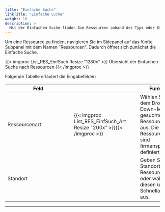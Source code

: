 ```yaml
---
title: "Einfache Suche"
linkTitle: "Einfache Suche"
weight: 10
description: >
  Mit der Einfachen Suche finden Sie Ressourcen anhand des Typs oder Standortes. 
---
```

Um eine Ressource zu finden, navigieren Sie im Sidepanel auf das fünfte Subpanel mit dem Namen "Ressourcen". Dadurch öffnet sich zunächst die Einfache Suche. 

 {{< imgproc List_RES_EinfSuch Resize "1280x" >}}
Übersicht der Einfachen Suche nach Ressourcen
{{< /imgproc >}}

Folgende Tabelle erläutert die Eingabefelder:

 |<div style="width:200px">Feld</div>|<div style="width:200px"></div>|Funktion|
 |---|---|---|
 |Ressourcenart|{{< imgproc List_RES_EinfSuch_Art Resize "200x" >}}{{< /imgproc >}}|Wählen Sie aus dem Drop-Down-Menü die gesuchte Ressourceart aus. Die Ressourcenarten sind firmenspezifisch definiert.|
 |Standort||Geben Sie den Standort der Ressource ein oder wählen Sie diesen über die Schnellauswahl aus.|
 ---